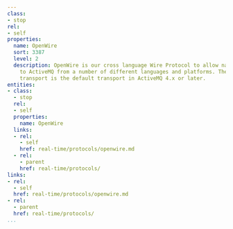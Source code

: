```yaml
---
class:
- stop
rel:
- self
properties:
  name: OpenWire
  sort: 3387
  level: 2
  description: OpenWire is our cross language Wire Protocol to allow native access
    to ActiveMQ from a number of different languages and platforms. The Java OpenWire
    transport is the default transport in ActiveMQ 4.x or later.
entities:
- class:
  - stop
  rel:
  - self
  properties:
    name: OpenWire
  links:
  - rel:
    - self
    href: real-time/protocols/openwire.md
  - rel:
    - parent
    href: real-time/protocols/
links:
- rel:
  - self
  href: real-time/protocols/openwire.md
- rel:
  - parent
  href: real-time/protocols/
...
```

